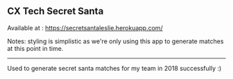 ## CX Tech Secret Santa

Available at : https://secretsantaleslie.herokuapp.com/

Notes: styling is simplistic as we're only using this app to generate matches at this point in time. 


--------------------------
Used to generate secret santa matches for my team in 2018 successfully :) 

